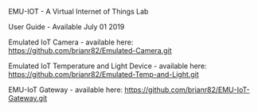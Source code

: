 EMU-IOT - A Virtual Internet of Things Lab

User Guide - Available July 01 2019

Emulated IoT Camera - available here: https://github.com/brianr82/Emulated-Camera.git

Emulated IoT Temperature and Light Device - available here: https://github.com/brianr82/Emulated-Temp-and-Light.git

EMU-IoT Gateway - available here: https://github.com/brianr82/EMU-IoT-Gateway.git
